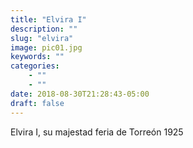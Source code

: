 ```yaml
---
title: "Elvira I"
description: ""
slug: "elvira"
image: pic01.jpg
keywords: ""
categories: 
    - ""
    - ""
date: 2018-08-30T21:28:43-05:00
draft: false
---
```


Elvira I, su majestad feria de Torreón 1925